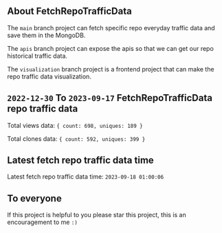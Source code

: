 ## About FetchRepoTrafficData

The `main` branch project can fetch specific repo everyday traffic data and save them in the MongoDB.

The `apis` branch project can expose the apis so that we can get our repo historical traffic data.

The `visualization` branch project is a frontend project that can make the repo traffic data visualization.

## `2022-12-30` To `2023-09-17` FetchRepoTrafficData repo traffic data

Total views data: `{ count: 698, uniques: 189 }`

Total clones data: `{ count: 592, uniques: 399 }`

## Latest fetch repo traffic data time

Latest fetch repo traffic data time: `2023-09-18 01:00:06`

## To everyone

If this project is helpful to you please star this project, this is an encouragement to me `:)`



